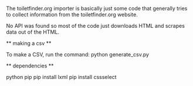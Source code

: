 The toiletfinder.org importer is basically just some code that generally tries to collect information from the toiletfinder.org website.

No API was found so most of the code just downloads HTML and scrapes data out of the HTML.

** making a csv **

To make a CSV, run the command:
python generate_csv.py

** dependencies **

python
pip
pip install lxml
pip install cssselect

